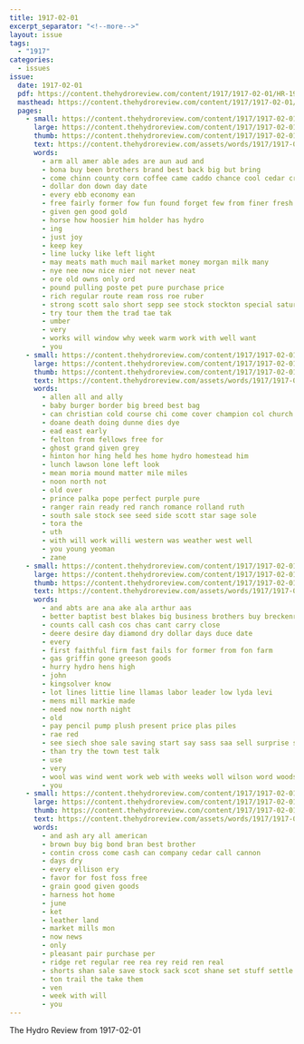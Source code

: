 ```yaml
---
title: 1917-02-01
excerpt_separator: "<!--more-->"
layout: issue
tags:
  - "1917"
categories:
  - issues
issue:
  date: 1917-02-01
  pdf: https://content.thehydroreview.com/content/1917/1917-02-01/HR-1917-02-01.pdf
  masthead: https://content.thehydroreview.com/content/1917/1917-02-01/masthead/HR-1917-02-01.jpg
  pages:
    - small: https://content.thehydroreview.com/content/1917/1917-02-01/small/HR-1917-02-01-01.jpg
      large: https://content.thehydroreview.com/content/1917/1917-02-01/large/HR-1917-02-01-01.jpg
      thumb: https://content.thehydroreview.com/content/1917/1917-02-01/thumbnails/HR-1917-02-01-01.jpg
      text: https://content.thehydroreview.com/assets/words/1917/1917-02-01/HR-1917-02-01-01.txt
      words:
        - arm all amer able ades are aun aud and
        - bona buy been brothers brand best back big but bring
        - come chinn county corn coffee came caddo chance cool cedar cream
        - dollar don down day date
        - every ebb economy ean
        - free fairly former fow fun found forget few from finer fresh fund for
        - given gen good gold
        - horse how hoosier him holder has hydro
        - ing
        - just joy
        - keep key
        - line lucky like left light
        - may meats math much mail market money morgan milk many
        - nye nee now nice nier not never neat
        - ore old owns only ord
        - pound pulling poste pet pure purchase price
        - rich regular route ream ross roe ruber
        - strong scott salo short sepp see stock stockton special saturday sat store spar stutzman self
        - try tour them the trad tae tak
        - umber
        - very
        - works will window why week warm work with well want
        - you
    - small: https://content.thehydroreview.com/content/1917/1917-02-01/small/HR-1917-02-01-02.jpg
      large: https://content.thehydroreview.com/content/1917/1917-02-01/large/HR-1917-02-01-02.jpg
      thumb: https://content.thehydroreview.com/content/1917/1917-02-01/thumbnails/HR-1917-02-01-02.jpg
      text: https://content.thehydroreview.com/assets/words/1917/1917-02-01/HR-1917-02-01-02.txt
      words:
        - allen all and ally
        - baby burger border big breed best bag
        - can christian cold course chi come cover champion col church
        - doane death doing dunne dies dye
        - ead east early
        - felton from fellows free for
        - ghost grand given grey
        - hinton hor hing held hes home hydro homestead him
        - lunch lawson lone left look
        - mean moria mound matter mile miles
        - noon north not
        - old over
        - prince palka pope perfect purple pure
        - ranger rain ready red ranch romance rolland ruth
        - south sale stock see seed side scott star sage sole
        - tora the
        - uth
        - with will work willi western was weather west well
        - you young yeoman
        - zane
    - small: https://content.thehydroreview.com/content/1917/1917-02-01/small/HR-1917-02-01-03.jpg
      large: https://content.thehydroreview.com/content/1917/1917-02-01/large/HR-1917-02-01-03.jpg
      thumb: https://content.thehydroreview.com/content/1917/1917-02-01/thumbnails/HR-1917-02-01-03.jpg
      text: https://content.thehydroreview.com/assets/words/1917/1917-02-01/HR-1917-02-01-03.txt
      words:
        - and abts are ana ake ala arthur aas
        - better baptist best blakes big business brothers buy breckenridge bills
        - counts call cash cos chas cant carry close
        - deere desire day diamond dry dollar days duce date
        - every
        - first faithful firm fast fails for former from fon farm
        - gas griffin gone greeson goods
        - hurry hydro hens high
        - john
        - kingsolver know
        - lot lines littie line llamas labor leader low lyda levi
        - mens mill markie made
        - need now north night
        - old
        - pay pencil pump plush present price plas piles
        - rae red
        - see siech shoe sale saving start say sass saa sell surprise special sum sells south
        - than try the town test talk
        - use
        - very
        - wool was wind went work web with weeks woll wilson word woods white will while
        - you
    - small: https://content.thehydroreview.com/content/1917/1917-02-01/small/HR-1917-02-01-04.jpg
      large: https://content.thehydroreview.com/content/1917/1917-02-01/large/HR-1917-02-01-04.jpg
      thumb: https://content.thehydroreview.com/content/1917/1917-02-01/thumbnails/HR-1917-02-01-04.jpg
      text: https://content.thehydroreview.com/assets/words/1917/1917-02-01/HR-1917-02-01-04.txt
      words:
        - and ash ary all american
        - brown buy big bond bran best brother
        - contin cross come cash can company cedar call cannon
        - days dry
        - every ellison ery
        - favor for fost foss free
        - grain good given goods
        - harness hot home
        - june
        - ket
        - leather land
        - market mills mon
        - now news
        - only
        - pleasant pair purchase per
        - ridge ret regular ree rea rey reid ren real
        - shorts shan sale save stock sack scot shane set stuff settle shelton see shorty
        - ton trail the take them
        - ven
        - week with will
        - you
---
```


The Hydro Review from 1917-02-01

<!--more-->

